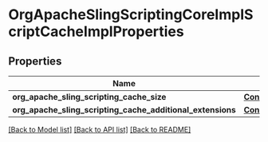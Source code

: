 # OrgApacheSlingScriptingCoreImplScriptCacheImplProperties

## Properties
Name | Type | Description | Notes
------------ | ------------- | ------------- | -------------
**org_apache_sling_scripting_cache_size** | [**ConfigNodePropertyInteger**](ConfigNodePropertyInteger.md) |  | [optional] 
**org_apache_sling_scripting_cache_additional_extensions** | [**ConfigNodePropertyArray**](ConfigNodePropertyArray.md) |  | [optional] 

[[Back to Model list]](../README.md#documentation-for-models) [[Back to API list]](../README.md#documentation-for-api-endpoints) [[Back to README]](../README.md)



